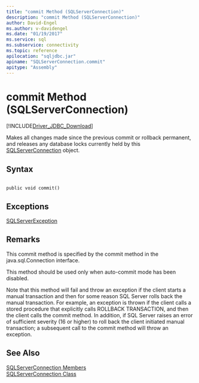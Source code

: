 ```yaml
---
title: "commit Method (SQLServerConnection)"
description: "commit Method (SQLServerConnection)"
author: David-Engel
ms.author: v-davidengel
ms.date: "01/19/2017"
ms.service: sql
ms.subservice: connectivity
ms.topic: reference
apilocation: "sqljdbc.jar"
apiname: "SQLServerConnection.commit"
apitype: "Assembly"
---
```

# commit Method (SQLServerConnection)
[!INCLUDE[Driver_JDBC_Download](../../../includes/driver_jdbc_download.md)]

  Makes all changes made since the previous commit or rollback permanent, and releases any database locks currently held by this [SQLServerConnection](../../../connect/jdbc/reference/sqlserverconnection-class.md) object.  
  
## Syntax  
  
```  
  
public void commit()  
```  
  
## Exceptions  
 [SQLServerException](../../../connect/jdbc/reference/sqlserverexception-class.md)  
  
## Remarks  
 This commit method is specified by the commit method in the java.sql.Connection interface.  
  
 This method should be used only when auto-commit mode has been disabled.  
  
 Note that this method will fail and throw an exception if the client starts a manual transaction and then for some reason SQL Server rolls back the manual transaction. For example, an exception is thrown if the client calls a stored procedure that explicitly calls ROLLBACK TRANSACTION, and then the client calls the commit method. In addition, if SQL Server raises an error of sufficient severity (16 or higher) to roll back the client initiated manual transaction; a subsequent call to the commit method will throw an exception.  
  
## See Also  
 [SQLServerConnection Members](../../../connect/jdbc/reference/sqlserverconnection-members.md)   
 [SQLServerConnection Class](../../../connect/jdbc/reference/sqlserverconnection-class.md)  
  
  
